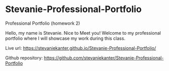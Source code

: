 # Stevanie-Professional-Portfolio
Professional Portfolio (homework 2)

Hello, my name is Stevanie. Nice to Meet you!
Welcome to my professional portfolio where I will showcase my work during this class. 

Live url: https://stevaniekanter.github.io/Stevanie-Professional-Portfolio/

Github repository: https://github.com/stevaniekanter/Stevanie-Professional-Portfolio
